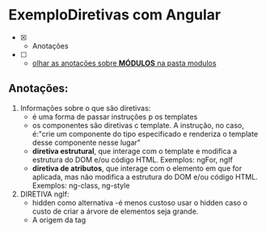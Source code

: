 # ExemploDiretivas com Angular
- [x] - Anotações
- [ ] - [olhar as anotações sobre <b>MÓDULOS</b> na pasta modulos](https://github.com/RogerioPST/aprendendo-angular/blob/master/meu-primeiro-projeto/modulos/README.MD)

## Anotações:
<ol>
<li>Informações sobre o que são diretivas:
<ul>
<li>é uma forma de passar instruções p os templates</li>
<li>os componentes são diretivas c template. A instrução, no caso, é:"crie um componente do tipo especificado e renderiza o template desse componente nesse lugar"  
</li>
<li><b>diretiva estrutural</b>, que interage com o template e modifica a estrutura do DOM e/ou código HTML. Exemplos: ngFor, ngIf 
</li>
<li><b>diretiva de atributos</b>, que interage com o elemento em que for aplicada, mas não modifica a estrutura do DOM e/ou código HTML. Exemplos: ng-class, ng-style
</li>
</ul>
</li>
<li>DIRETIVA ngIf: 
<ul>
<li>hidden como alternativa -é menos custoso usar o hidden caso o custo de criar a árvore de elementos seja grande.
</li>
<li>
A origem da tag <template> é a especificação padrão Web Components que está sendo implementada nos browsers. [(http://webcomponents.org/articles/introduction-to-template-element)]
</li>
</ul>

```javascript
// .ts
cursos: string[] = [];
mostrarCursos: boolean = true;
toogleCursos(){ this.mostrarCursos = !this.mostrarCursos}
//html
<div *ngIf="cursos.length > 0">	Lista de cursos aqui</div>
<div *ngIf="cursos.length == 0">	não existem cursos </div>
<div *ngIf="mostrarCursos"> 	lista de cursos aqui </div>
<div *ngIf="!mostrarCursos"> 	não existem cursos </div>
<button (click)="toogleCursos()">Mostrar/Esconder cursos</button>
<div [hidden]="!mostrarCursos"> 	lista de cursos aqui </div>
<div [hidden]="mostrarCursos"> 	não existem cursos </div>
<h5>Removendo o * do ngIf e usando ng-template, que é o que o angular faz por baixo dos panos</h5>
<div *ngIf="mostrarCursos">
	<div>Lista de cursos aqui</div>
</div>
<ng-template [ngIf]="mostrarCursos">
	<div>Lista de cursos aqui</div>
</ng-template>	
```
</li>
</ol>
